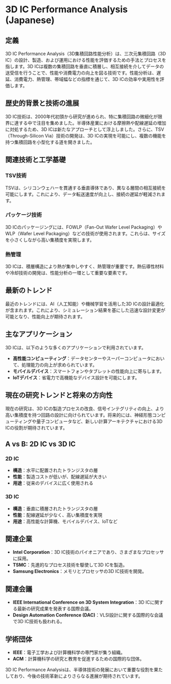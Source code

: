 # 3D IC Performance Analysis (Japanese)

## 定義

3D IC Performance Analysis（3D集積回路性能分析）は、三次元集積回路（3D IC）の設計、製造、および運用における性能を評価するための手法とプロセスを指します。3D ICは複数の集積回路を垂直に積層し、相互接続を介してデータの送受信を行うことで、性能や消費電力の向上を図る技術です。性能分析は、遅延、消費電力、熱管理、帯域幅などの指標を通じて、3D ICの効率や実用性を評価します。

## 歴史的背景と技術の進展

3D IC技術は、2000年代初頭から研究が進められ、特に集積回路の微細化が限界に達する中で注目を集めました。半導体産業における摩擦熱や配線遅延の増加に対処するため、3D ICは新たなアプローチとして浮上しました。さらに、TSV（Through-Silicon Via）技術の開発は、3D ICの実現を可能にし、複数の機能を持つ集積回路を小型化する道を開きました。

## 関連技術と工学基礎

### TSV技術

TSVは、シリコンウェハーを貫通する垂直導体であり、異なる層間の相互接続を可能にします。これにより、データ転送速度が向上し、接続の遅延が軽減されます。

### パッケージ技術

3D ICのパッケージングには、FOWLP（Fan-Out Wafer Level Packaging）やWLP（Wafer Level Packaging）などの技術が使用されます。これらは、サイズを小さくしながら高い集積度を実現します。

### 熱管理

3D ICは、積層構造により熱が集中しやすく、熱管理が重要です。熱伝導性材料や冷却技術の開発は、性能分析の一環として重要な要素です。

## 最新のトレンド

最近のトレンドには、AI（人工知能）や機械学習を活用した3D ICの設計最適化が含まれます。これにより、シミュレーション結果を基にした迅速な設計変更が可能となり、性能向上が期待されます。

## 主なアプリケーション

3D ICは、以下のような多くのアプリケーションで利用されています。

- **高性能コンピューティング**：データセンターやスーパーコンピュータにおいて、処理能力の向上が求められています。
- **モバイルデバイス**：スマートフォンやタブレットの性能向上に寄与します。
- **IoTデバイス**：省電力で高機能なデバイス設計を可能にします。

## 現在の研究トレンドと将来の方向性

現在の研究は、3D ICの製造プロセスの改良、信号インテグリティの向上、より高い集積度を持つ回路の設計に向けられています。将来的には、神経形態コンピューティングや量子コンピュータなど、新しい計算アーキテクチャにおける3D ICの役割が期待されています。

## A vs B: 2D IC vs 3D IC

### 2D IC

- **構造**：水平に配置されたトランジスタの層
- **性能**：製造コストが低いが、配線遅延が大きい
- **用途**：従来のデバイスに広く使用される

### 3D IC

- **構造**：垂直に積層されたトランジスタの層
- **性能**：配線遅延が少なく、高い集積度を実現
- **用途**：高性能な計算機、モバイルデバイス、IoTなど

## 関連企業

- **Intel Corporation**：3D IC技術のパイオニアであり、さまざまなプロセッサに採用。
- **TSMC**：先進的なプロセス技術を駆使して3D ICを製造。
- **Samsung Electronics**：メモリとプロセッサの3D IC技術を開発。

## 関連会議

- **IEEE International Conference on 3D System Integration**：3D ICに関する最新の研究成果を発表する国際会議。
- **Design Automation Conference (DAC)**：VLSI設計に関する国際的な会議で3D IC技術も扱われる。

## 学術団体

- **IEEE**：電子工学および計算機科学の専門家が集う組織。
- **ACM**：計算機科学の研究と教育を促進するための国際的な団体。

3D IC Performance Analysisは、半導体技術の発展において重要な役割を果たしており、今後の技術革新によりさらなる進展が期待されています。
